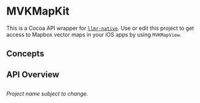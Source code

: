 # MVKMapKit

This is a Cocoa API wrapper for [`llmr-native`](https://github.com/mapbox/llmr-native). Use or edit this project to get access to Mapbox vector maps in your iOS apps by using `MVKMapView`. 

## Concepts

## API Overview

## 

*Project name subject to change.*
